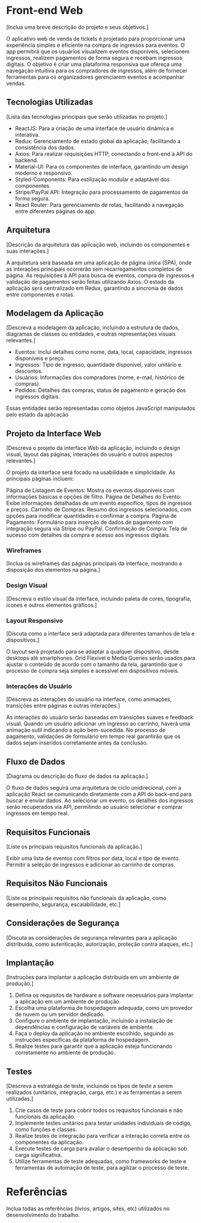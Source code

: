 # Front-end Web
[Inclua uma breve descrição do projeto e seus objetivos.]

O aplicativo web de venda de tickets é projetado para proporcionar uma experiência simples e eficiente na compra de ingressos para eventos. O app permitirá que os usuários visualizem eventos disponíveis, selecionem ingressos, realizem pagamentos de forma segura e recebam ingressos digitais. O objetivo é criar uma plataforma responsiva que ofereça uma navegação intuitiva para os compradores de ingressos, além de fornecer ferramentas para os organizadores gerenciarem eventos e acompanhar vendas.

## Tecnologias Utilizadas
[Lista das tecnologias principais que serão utilizadas no projeto.]

- ReactJS: Para a criação de uma interface de usuário dinâmica e interativa.
- Redux: Gerenciamento de estado global da aplicação, facilitando a consistência dos dados.
- Axios: Para realizar requisições HTTP, conectando o front-end à API do backend.
- Material-UI: Para os componentes de interface, garantindo um design moderno e responsivo.
- Styled-Components: Para estilização modular e adaptável dos componentes.
- Stripe/PayPal API: Integração para processamento de pagamentos de forma segura.
- React Router: Para gerenciamento de rotas, facilitando a navegação entre diferentes páginas do app.

## Arquitetura
[Descrição da arquitetura das aplicação web, incluindo os componentes e suas interações.]

A arquitetura será baseada em uma aplicação de página única (SPA), onde as interações principais ocorrerão sem recarregamentos completos de página. As requisições à API para busca de eventos, compra de ingressos e validação de pagamentos serão feitas utilizando Axios. O estado da aplicação será centralizado em Redux, garantindo a sincronia de dados entre componentes e rotas.

## Modelagem da Aplicação
[Descreva a modelagem da aplicação, incluindo a estrutura de dados, diagramas de classes ou entidades, e outras representações visuais relevantes.]

- Eventos: Inclui detalhes como nome, data, local, capacidade, ingressos disponíveis e preço.
- Ingressos: Tipo de ingresso, quantidade disponível, valor unitário e descontos.
- Usuários: Informações dos compradores (nome, e-mail, histórico de compras).
- Pedidos: Detalhes das compras, status de pagamento e geração dos ingressos digitais.

Essas entidades serão representadas como objetos JavaScript manipulados pelo estado da aplicação

## Projeto da Interface Web
[Descreva o projeto da interface Web da aplicação, incluindo o design visual, layout das páginas, interações do usuário e outros aspectos relevantes.]

O projeto da interface será focado na usabilidade e simplicidade. As principais páginas incluem:

Página de Listagem de Eventos: Mostra os eventos disponíveis com informações básicas e opções de filtro.
Página de Detalhes do Evento: Exibe informações detalhadas de um evento específico, tipos de ingressos e preços.
Carrinho de Compras: Resumo dos ingressos selecionados, com opções para modificar quantidades e confirmar a compra.
Página de Pagamento: Formulário para inserção de dados de pagamento com integração segura via Stripe ou PayPal.
Confirmação de Compra: Tela de sucesso com detalhes da compra e acesso aos ingressos digitais.


### Wireframes
[Inclua os wireframes das páginas principais da interface, mostrando a disposição dos elementos na página.]

### Design Visual
[Descreva o estilo visual da interface, incluindo paleta de cores, tipografia, ícones e outros elementos gráficos.]

### Layout Responsivo
[Discuta como a interface será adaptada para diferentes tamanhos de tela e dispositivos.]

O layout será projetado para se adaptar a qualquer dispositivo, desde desktops até smartphones. Grid Flexível e Media Queries serão usados para ajustar o conteúdo de acordo com o tamanho da tela, garantindo que o processo de compra seja simples e acessível em dispositivos móveis.

### Interações do Usuário
[Descreva as interações do usuário na interface, como animações, transições entre páginas e outras interações.]

As interações do usuário serão baseadas em transições suaves e feedback visual. Quando um usuário adicionar um ingresso ao carrinho, haverá uma animação sutil indicando a ação bem-sucedida. No processo de pagamento, validações de formulário em tempo real garantirão que os dados sejam inseridos corretamente antes da conclusão.

## Fluxo de Dados
[Diagrama ou descrição do fluxo de dados na aplicação.]

O fluxo de dados seguirá uma arquitetura de ciclo unidirecional, com a aplicação React se comunicando diretamente com a API do back-end para buscar e enviar dados. Ao selecionar um evento, os detalhes dos ingressos serão recuperados via API, permitindo ao usuário selecionar e comprar ingressos em tempo real.

## Requisitos Funcionais
[Liste os principais requisitos funcionais da aplicação.]

Exibir uma lista de eventos com filtros por data, local e tipo de evento.
Permitir a seleção de ingressos e adicionar ao carrinho de compras.

## Requisitos Não Funcionais
[Liste os principais requisitos não funcionais da aplicação, como desempenho, segurança, escalabilidade, etc.]


## Considerações de Segurança

[Discuta as considerações de segurança relevantes para a aplicação distribuída, como autenticação, autorização, proteção contra ataques, etc.]

## Implantação

[Instruções para implantar a aplicação distribuída em um ambiente de produção.]

1. Defina os requisitos de hardware e software necessários para implantar a aplicação em um ambiente de produção.
2. Escolha uma plataforma de hospedagem adequada, como um provedor de nuvem ou um servidor dedicado.
3. Configure o ambiente de implantação, incluindo a instalação de dependências e configuração de variáveis de ambiente.
4. Faça o deploy da aplicação no ambiente escolhido, seguindo as instruções específicas da plataforma de hospedagem.
5. Realize testes para garantir que a aplicação esteja funcionando corretamente no ambiente de produção.

## Testes

[Descreva a estratégia de teste, incluindo os tipos de teste a serem realizados (unitários, integração, carga, etc.) e as ferramentas a serem utilizadas.]

1. Crie casos de teste para cobrir todos os requisitos funcionais e não funcionais da aplicação.
2. Implemente testes unitários para testar unidades individuais de código, como funções e classes.
3. Realize testes de integração para verificar a interação correta entre os componentes da aplicação.
4. Execute testes de carga para avaliar o desempenho da aplicação sob carga significativa.
5. Utilize ferramentas de teste adequadas, como frameworks de teste e ferramentas de automação de teste, para agilizar o processo de teste.

# Referências

Inclua todas as referências (livros, artigos, sites, etc) utilizados no desenvolvimento do trabalho.
